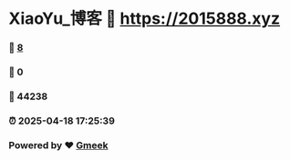 # XiaoYu_博客 :link: https://2015888.xyz 
### :page_facing_up: [8](https://2015888.xyz/tag.html) 
### :speech_balloon: 0 
### :hibiscus: 44238 
### :alarm_clock: 2025-04-18 17:25:39 
### Powered by :heart: [Gmeek](https://github.com/Meekdai/Gmeek)
